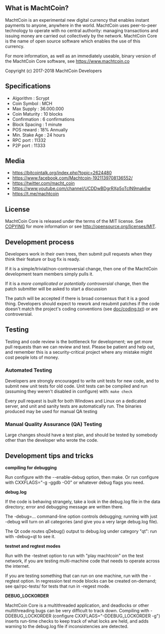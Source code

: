 What is MachtCoin?
------------------

MachtCoin is an experimental new digital currency that enables instant payments to
anyone, anywhere in the world. MachtCoin uses peer-to-peer technology to operate
with no central authority: managing transactions and issuing money are carried
out collectively by the network. MachtCoin Core is the name of open source
software which enables the use of this currency.

For more information, as well as an immediately useable, binary version of
the MachtCoin Core software, see https://www.machtcoin.co

Copyright (c) 2017-2018 MachtCoin Developers


Specifications
--------------

+ Algorithm : Scrypt
+ Coin Symbol : MCH
+ Max Supply : 36.000.000
+ Coin Maturity : 10 blocks
+ Confirmation : 6 confirmations
+ Block Spacing : 1 minute
+ POS reward : 18% Annually
+ Min. Stake Age : 24 hours
+ RPC port : 11332
+ P2P port : 11333


Media
-----

+ https://bitcointalk.org/index.php?topic=2624480
+ https://www.facebook.com/Machtcoin-1921139708136552/
+ https://twitter.com/macht_coin
+ https://www.youtube.com/channel/UCDDwBDgrRXp5oTclN9mak6w
+ https://t.me/machtcoin


License
-------

MachtCoin Core is released under the terms of the MIT license. See [COPYING](COPYING) for more
information or see http://opensource.org/licenses/MIT.


Development process
-------------------

Developers work in their own trees, then submit pull requests when they think
their feature or bug fix is ready.

If it is a simple/trivial/non-controversial change, then one of the MachtCoin
development team members simply pulls it.

If it is a *more complicated or potentially controversial* change, then the patch
submitter will be asked to start a discussion 

The patch will be accepted if there is broad consensus that it is a good thing.
Developers should expect to rework and resubmit patches if the code doesn't
match the project's coding conventions (see [doc/coding.txt](doc/coding.txt)) or are
controversial.


Testing
-------

Testing and code review is the bottleneck for development; we get more pull
requests than we can review and test. Please be patient and help out, and
remember this is a security-critical project where any mistake might cost people
lots of money.

### Automated Testing

Developers are strongly encouraged to write unit tests for new code, and to
submit new unit tests for old code. Unit tests can be compiled and run (assuming they weren't disabled in configure) with: `make check`

Every pull request is built for both Windows and Linux on a dedicated server,
and unit and sanity tests are automatically run. The binaries produced may be
used for manual QA testing

### Manual Quality Assurance (QA) Testing

Large changes should have a test plan, and should be tested by somebody other
than the developer who wrote the code.


Development tips and tricks
---------------------------

**compiling for debugging**

Run configure with the --enable-debug option, then make. Or run configure with
CXXFLAGS="-g -ggdb -O0" or whatever debug flags you need.

**debug.log**

If the code is behaving strangely, take a look in the debug.log file in the data directory;
error and debugging message are written there.

The -debug=... command-line option controls debugging; running with just -debug will turn
on all categories (and give you a very large debug.log file).

The Qt code routes qDebug() output to debug.log under category "qt": run with -debug=qt
to see it.

**testnet and regtest modes**

Run with the -testnet option to run with "play machtcoin" on the test network, if you
are testing multi-machine code that needs to operate across the internet.

If you are testing something that can run on one machine, run with the -regtest option.
In regression test mode blocks can be created on-demand; see qa/rpc-tests/ for tests
that run in -regest mode.

**DEBUG_LOCKORDER**

MachtCoin Core is a multithreaded application, and deadlocks or other multithreading bugs
can be very difficult to track down. Compiling with -DDEBUG_LOCKORDER (configure
CXXFLAGS="-DDEBUG_LOCKORDER -g") inserts run-time checks to keep track of what locks
are held, and adds warning to the debug.log file if inconsistencies are detected.
